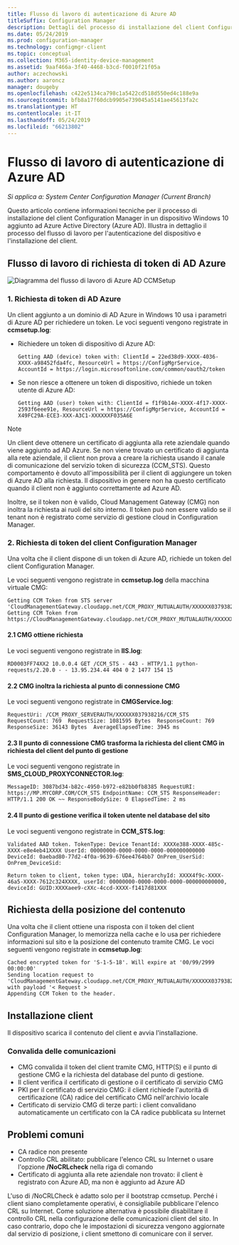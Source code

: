 ```yaml
---
title: Flusso di lavoro di autenticazione di Azure AD
titleSuffix: Configuration Manager
description: Dettagli del processo di installazione del client Configuration Manager in un dispositivo Windows 10 con l'autenticazione di Azure Active Directory
ms.date: 05/24/2019
ms.prod: configuration-manager
ms.technology: configmgr-client
ms.topic: conceptual
ms.collection: M365-identity-device-management
ms.assetid: 9aaf466a-3f40-4468-b3cd-f0010f21f05a
author: aczechowski
ms.author: aaroncz
manager: dougeby
ms.openlocfilehash: c422e5134ca798c1a5422cd518d550ed4c188e9a
ms.sourcegitcommit: bfb8a17f60dcb9905e739045a5141ae45613fa2c
ms.translationtype: HT
ms.contentlocale: it-IT
ms.lasthandoff: 05/24/2019
ms.locfileid: "66213802"
---
```

# <a name="azure-ad-authentication-workflow"></a>Flusso di lavoro di autenticazione di Azure AD

*Si applica a: System Center Configuration Manager (Current Branch)*

Questo articolo contiene informazioni tecniche per il processo di installazione del client Configuration Manager in un dispositivo Windows 10 aggiunto ad Azure Active Directory (Azure AD). Illustra in dettaglio il processo del flusso di lavoro per l'autenticazione del dispositivo e l'installazione del client.  
 

## <a name="azure-ad-token-request-workflow"></a>Flusso di lavoro di richiesta di token di AD Azure

![Diagramma del flusso di lavoro di Azure AD CCMSetup](media/azure-ad-install-workflow.png)  

### <a name="1-azure-ad-token-request"></a>1. Richiesta di token di AD Azure

Un client aggiunto a un dominio di AD Azure in Windows 10 usa i parametri di Azure AD per richiedere un token. Le voci seguenti vengono registrate in **ccmsetup.log**:

- Richiedere un token di dispositivo di Azure AD:

    ```
    Getting AAD (device) token with: ClientId = 22ed38d9-XXXX-4036-XXXX-a98452fda4fc, ResourceUrl = https://ConfigMgrService, AccountId = https://login.microsoftonline.com/common/oauth2/token
    ```

- Se non riesce a ottenere un token di dispositivo, richiede un token utente di Azure AD:

    ```
    Getting AAD (user) token with: ClientId = f1f9b14e-XXXX-4f17-XXXX-2593f6eee91e, ResourceUrl = https://ConfigMgrService, AccountId = X49FC29A-ECE3-XXX-A3C1-XXXXXXF035A6E
    ```

> [!NOTE]
> Un client deve ottenere un certificato di aggiunta alla rete aziendale quando viene aggiunto ad AD Azure. Se non viene trovato un certificato di aggiunta alla rete aziendale, il client non prova a creare la richiesta usando il canale di comunicazione del servizio token di sicurezza (CCM_STS). Questo comportamento è dovuto all'impossibilità per il client di aggiungere un token di Azure AD alla richiesta. Il dispositivo in genere non ha questo certificato quando il client non è aggiunto correttamente ad Azure AD.
>
> Inoltre, se il token non è valido, Cloud Management Gateway (CMG) non inoltra la richiesta ai ruoli del sito interno. Il token può non essere valido se il tenant non è registrato come servizio di gestione cloud in Configuration Manager.


### <a name="2-configuration-manager-client-token-request"></a>2. Richiesta di token del client Configuration Manager

Una volta che il client dispone di un token di Azure AD, richiede un token del client Configuration Manager.

Le voci seguenti vengono registrate in **ccmsetup.log** della macchina virtuale CMG:

```
Getting CCM Token from STS server 'CloudManagementGateway.cloudapp.net/CCM_PROXY_MUTUALAUTH/XXXXXX037938216'
Getting CCM Token from https://CloudManagementGateway.cloudapp.net/CCM_PROXY_MUTUALAUTH/XXXXXX037938216/CCM_STS
```

#### <a name="21-cmg-gets-request"></a>2.1 CMG ottiene richiesta

Le voci seguenti vengono registrate in **IIS.log**:

```
RD0003FF74XX2 10.0.0.4 GET /CCM_STS - 443 - HTTP/1.1 python-requests/2.20.0 - - 13.95.234.44 404 0 2 1477 154 15
```

#### <a name="22-cmg-forwards-request-to-cmg-connection-point"></a>2.2 CMG inoltra la richiesta al punto di connessione CMG

Le voci seguenti vengono registrate in **CMGService.log**:

```
RequestUri: /CCM_PROXY_SERVERAUTH/XXXXXX037938216/CCM_STS  RequestCount: 769  RequestSize: 1081595 Bytes  ResponseCount: 769     ResponseSize: 36143 Bytes  AverageElapsedTime: 3945 ms
```

#### <a name="23-cmg-connection-point-transforms-cmg-client-request-to-management-point-client-request"></a>2.3 Il punto di connessione CMG trasforma la richiesta del client CMG in richiesta del client del punto di gestione

Le voci seguenti vengono registrate in **SMS_CLOUD_PROXYCONNECTOR.log**:

```
MessageID: 3087bd34-b82c-4950-b972-e82bb0fb8385 RequestURI: https://MP.MYCORP.COM/CCM_STS EndpointName: CCM_STS ResponseHeader: HTTP/1.1 200 OK ~~ ResponseBodySize: 0 ElapsedTime: 2 ms
```

#### <a name="24-management-point-verifies-user-token-in-site-database"></a>2.4 Il punto di gestione verifica il token utente nel database del sito

Le voci seguenti vengono registrate in **CCM_STS.log**:

```
Validated AAD token. TokenType: Device TenantId: XXXXe388-XXXX-485c-XXXX-e8e4eb41XXXX UserId: 00000000-0000-0000-0000-000000000000 DeviceId: 0aebad80-77d2-4f0a-9639-676ee4764bb7 OnPrem_UserSid:  OnPrem_DeviceSid:

Return token to client, token type: UDA, hierarchyId: XXXX4f9c-XXXX-46a5-XXXX-7612c324XXXX, userId: 00000000-0000-0000-0000-000000000000, deviceId: GUID:XXXXaee9-cXXc-4ccd-XXXX-f1417d81XXX
```


## <a name="content-location-request"></a>Richiesta della posizione del contenuto

Una volta che il client ottiene una risposta con il token del client Configuration Manager, lo memorizza nella cache e lo usa per richiedere informazioni sul sito e la posizione del contenuto tramite CMG. Le voci seguenti vengono registrate in **ccmsetup.log**:

```
Cached encrypted token for 'S-1-5-18'. Will expire at '00/99/2999 00:00:00'
Sending location request to 'CloudManagementGateway.cloudapp.net/CCM_PROXY_MUTUALAUTH/XXXXXX037938216' with payload '< Request >
Appending CCM Token to the header.
```


## <a name="client-installation"></a>Installazione client

Il dispositivo scarica il contenuto del client e avvia l'installazione.

### <a name="communication-validation"></a>Convalida delle comunicazioni

- CMG convalida il token del client tramite CMG, HTTP(S) e il punto di gestione CMG e la richiesta del database del punto di gestione.
- Il client verifica il certificato di gestione o il certificato di servizio CMG
- PKI per il certificato di servizio CMG: il client richiede l'autorità di certificazione (CA) radice del certificato CMG nell'archivio locale
- Certificato di servizio CMG di terze parti: i client convalidano automaticamente un certificato con la CA radice pubblicata su Internet


## <a name="common-issues"></a>Problemi comuni

- CA radice non presente
- Controllo CRL abilitato: pubblicare l'elenco CRL su Internet o usare l'opzione **/NoCRLcheck** nella riga di comando
- Certificato di aggiunta alla rete aziendale non trovato: il client è registrato con Azure AD, ma non è aggiunto ad Azure AD

L'uso di /NoCRLCheck è adatto solo per il bootstrap ccmsetup. Perché i client siano completamente operativi, è consigliabile pubblicare l'elenco CRL su Internet. Come soluzione alternativa è possibile disabilitare il controllo CRL nella configurazione delle comunicazioni client del sito. In caso contrario, dopo che le impostazioni di sicurezza vengono aggiornate dal servizio di posizione, i client smettono di comunicare con il server.
